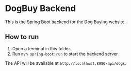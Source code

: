# DogBuy Backend

This is the Spring Boot backend for the Dog Buying website.

## How to run

1. Open a terminal in this folder.
2. Run `mvn spring-boot:run` to start the backend server.

The API will be available at `http://localhost:8080/api/dogs`.
